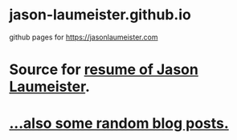 # jason-laumeister.github.io
github pages for https://jasonlaumeister.com

# Source for [resume of Jason Laumeister](https://jasonlaumeister.com/resume/).
# [...also some random blog posts.](https://jasonlaumeister.com/posts/)
